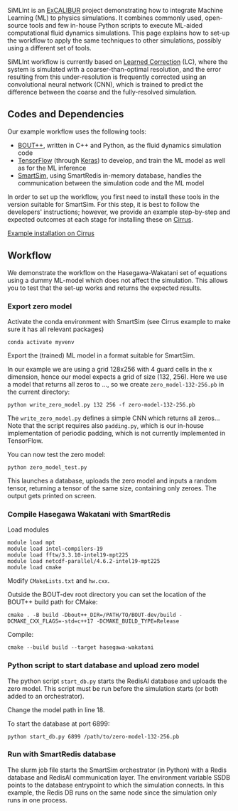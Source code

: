 SiMLInt is an [ExCALIBUR](https://excalibur.ac.uk/) project demonstrating how to integrate Machine Learning (ML) to physics simulations. It combines commonly used, open-source tools and few in-house Python scripts to execute ML-aided computational fluid dynamics simulations. This page explains how to set-up the workflow to apply the same techniques to other simulations, possibly using a different set of tools.

SiMLInt workflow is currently based on [Learned Correction](https://www.pnas.org/doi/full/10.1073/pnas.2101784118) (LC), where the system is simulated with a coarser-than-optimal resolution, and the error resulting from this under-resolution is frequently corrected using an convolutional neural network (CNN), which is trained to predict the difference between the coarse and the fully-resolved simulation. 

## Codes and Dependencies

Our example workflow uses the following tools:
* [BOUT++](https://boutproject.github.io), written in C++ and Python, as the fluid dynamics simulation code
* [TensorFlow](https://www.tensorflow.org/) (through [Keras](https://keras.io)) to develop, and train the ML model as well as for the ML inference
* [SmartSim](https://github.com/CrayLabs/SmartSim), using SmartRedis in-memory database, handles the communication between the simulation code and the ML model

In order to set up the workflow, you first need to install these tools in the version suitable for SmartSim. For this step, it is best to follow the developers' instructions; however, we provide an example step-by-step and expected outcomes at each stage for installing these on [Cirrus](https://www.cirrus.ac.uk).

[Example installation on Cirrus](./example-installation.md)

## Workflow

We demonstrate the workflow on the Hasegawa-Wakatani set of equations using a dummy ML-model which does not affect the simulation. This allows you to test that the set-up works and returns the expected results. 


### Export zero model

Activate the conda environment with SmartSim (see Cirrus example to make sure it has all relevant packages)
```
conda activate myvenv
```

Export the (trained) ML model in a format suitable for SmartSim. 

In our example we are using a grid 128x256 with 4 guard cells in the x dimension, hence our model expects a grid of size (132, 256). Here we use a model that returns all zeros to ..., so we create
`zero_model-132-256.pb` in the current directory:
```
python write_zero_model.py 132 256 -f zero-model-132-256.pb
```

The `write_zero_model.py` defines a simple CNN which returns all zeros... 
Note that the script requires also `padding.py`, which is our in-house implementation of periodic padding, which is not currently implemented in TensorFlow.

You can now test the zero model:
```
python zero_model_test.py
```
This launches a database, uploads the zero model and inputs a random tensor, returning a tensor of the same size, containing only zeroes. The output gets printed on screen.

### Compile Hasegawa Wakatani with SmartRedis

Load modules
```
module load mpt
module load intel-compilers-19
module load fftw/3.3.10-intel19-mpt225
module load netcdf-parallel/4.6.2-intel19-mpt225
module load cmake
```

Modify `CMakeLists.txt` and `hw.cxx`.

Outside the BOUT-dev root directory you can set the location of the BOUT++ build path for CMake:
```
cmake . -B build -Dbout++_DIR=/PATH/TO/BOUT-dev/build -DCMAKE_CXX_FLAGS=-std=c++17 -DCMAKE_BUILD_TYPE=Release
```

Compile:
```
cmake --build build --target hasegawa-wakatani
```

### Python script to start database and upload zero model

The python script `start_db.py` starts the RedisAI database and uploads the zero model.
This script must be run before the simulation starts (or both added to an orchestrator).

Change the model path in line 18.

To start the database at port 6899:
```
python start_db.py 6899 /path/to/zero-model-132-256.pb
```

### Run with SmartRedis database

The slurm job file starts the SmartSim orchestrator (in Python) with a Redis database and RedisAI communication layer.
The environment variable SSDB points to the database entrypoint to which the simulation connects.
In this example, the Redis DB runs on the same node since the simulation only runs in one process.









